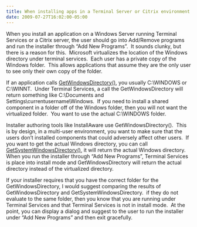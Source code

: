 ```yaml
---
title: When installing apps in a Terminal Server or Citrix environment
date: 2009-07-27T16:02:00-05:00
---
```

When you install an application on a Windows Server running Terminal Services or a Citrix server, the user should go into Add/Remove programs and run the installer through “Add New Programs”.  It sounds clunky, but there is a reason for this.  Microsoft virtualizes the location of the Windows directory under terminal services.  Each user has a private copy of the Windows folder.  This allows applications that assume they are the only user to see only their own copy of the folder.

If an application calls [GetWindowsDirectory()](http://msdn.microsoft.com/en-us/library/ms724454%28VS.85%29.aspx "MSDN: GetWindowsDirectory Function"), you usually C:\WINDOWS or C:\WINNT.  Under Terminal Services, a call the GetWindowsDirectory will return something like C:\Documents and Settings\currentusername\Windows.  If you need to install a shared component in a folder off of the Windows folder, then you will not want the virtualized folder.  You want to use the actual C:\WINDOWS folder.

Installer authoring tools like InstallAware use GetWindowsDirectory().  This is by design, in a multi-user environment, you want to make sure that the users don’t installed components that could adversely affect other users.  If you want to get the actual Windows directory, you can call [GetSystemWindowsDirectory()](http://msdn.microsoft.com/en-us/library/ms724403%28VS.85%29.aspx "MSDN: GetSystemWindowsDirectory Function"), it will return the actual Windows directory.  When you run the installer through “Add New Programs”, Terminal Services is place into install mode and GetWindowsDirectory will return the actual directory instead of the virtualized directory.

If your installer requires that you have the correct folder for the GetWindowsDirectory, I would suggest comparing the results of GetWindowsDirectory and GetSystemWindowsDirectory.  if they do not evaluate to the same folder, then you know that you are running under Terminal Services and that Terminal Services is not in install mode.  At the point, you can display a dialog and suggest to the user to run the installer under “Add New Programs” and then exit gracefully.
